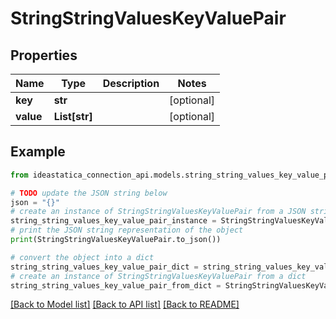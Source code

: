 # StringStringValuesKeyValuePair


## Properties

Name | Type | Description | Notes
------------ | ------------- | ------------- | -------------
**key** | **str** |  | [optional] 
**value** | **List[str]** |  | [optional] 

## Example

```python
from ideastatica_connection_api.models.string_string_values_key_value_pair import StringStringValuesKeyValuePair

# TODO update the JSON string below
json = "{}"
# create an instance of StringStringValuesKeyValuePair from a JSON string
string_string_values_key_value_pair_instance = StringStringValuesKeyValuePair.from_json(json)
# print the JSON string representation of the object
print(StringStringValuesKeyValuePair.to_json())

# convert the object into a dict
string_string_values_key_value_pair_dict = string_string_values_key_value_pair_instance.to_dict()
# create an instance of StringStringValuesKeyValuePair from a dict
string_string_values_key_value_pair_from_dict = StringStringValuesKeyValuePair.from_dict(string_string_values_key_value_pair_dict)
```
[[Back to Model list]](../README.md#documentation-for-models) [[Back to API list]](../README.md#documentation-for-api-endpoints) [[Back to README]](../README.md)


